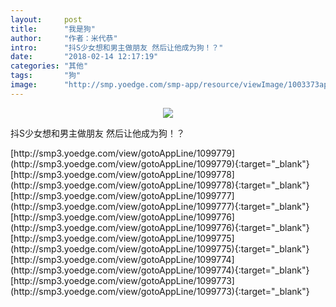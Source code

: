 ```yaml
---
layout:     post
title:      "我是狗"
author:     "作者：米代恭"
intro:      "抖S少女想和男主做朋友 然后让他成为狗！？"
date:       "2018-02-14 12:17:19"
categories: "其他"
tags:       "狗"
image:      "http://smp.yoedge.com/smp-app/resource/viewImage/1003373appline.png"
---
```

<div style="text-align: center">
<p><img src="http://smp.yoedge.com/smp-app/resource/viewImage/1003373appline.png"/></p>
</div>
<p class="post-meta">
<span>抖S少女想和男主做朋友 然后让他成为狗！？</span>
</p>
[http://smp3.yoedge.com/view/gotoAppLine/1099779](http://smp3.yoedge.com/view/gotoAppLine/1099779){:target="_blank"}
[http://smp3.yoedge.com/view/gotoAppLine/1099778](http://smp3.yoedge.com/view/gotoAppLine/1099778){:target="_blank"}
[http://smp3.yoedge.com/view/gotoAppLine/1099777](http://smp3.yoedge.com/view/gotoAppLine/1099777){:target="_blank"}
[http://smp3.yoedge.com/view/gotoAppLine/1099776](http://smp3.yoedge.com/view/gotoAppLine/1099776){:target="_blank"}
[http://smp3.yoedge.com/view/gotoAppLine/1099775](http://smp3.yoedge.com/view/gotoAppLine/1099775){:target="_blank"}
[http://smp3.yoedge.com/view/gotoAppLine/1099774](http://smp3.yoedge.com/view/gotoAppLine/1099774){:target="_blank"}
[http://smp3.yoedge.com/view/gotoAppLine/1099773](http://smp3.yoedge.com/view/gotoAppLine/1099773){:target="_blank"}


